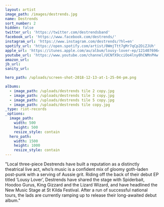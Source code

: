 ```yaml
---
layout: artist
image_path: /images/destrends.jpg
name: Destrends
sort_number: 2
hidden: false
twitter_url: 'https://twitter.com/destrendsband'
facebook_url: 'https://www.facebook.com/destrends/'
instagram_url: 'https://www.instagram.com/destrends/?hl=en'
spotify_url: 'https://open.spotify.com/artist/0WmjTtt7gMr7qCp2DiZJUh'
apple_url: 'https://itunes.apple.com/au/album/lousy-lover-ep/1214076964'
youtube_url: 'https://www.youtube.com/channel/UCNfX9cciOo4lny0hCNMnPHw'
amazon_url: 
jb_url: 
sanity_url: 

hero_path: /uploads/screen-shot-2018-12-13-at-1-25-04-pm.png

albums:
  - image_path: /uploads/destrends tile 2 copy.jpg
  - image_path: /uploads/destrends tile 3 copy.jpg
  - image_path: /uploads/destrends tile 5 copy.jpg
  - image_path: /uploads/destrends tile copy.jpg
_type: riot-records
_options:
  image_path:
    width: 500
    height: 500
    resize_style: contain
  hero_path:
    width: 1500
    height: 1000
    resize_style: contain
---
```


"Local three-piece Destrends have built a reputation as a distinctly theatrical live act, who’s music is a confident mix of gloomy goth-laden post-punk with a serving of Aussie grit. Riding off the back of their debut EP titled ‘Lousy Lover’, Destrends have shared the stage with Spiderbait, Hoodoo Gurus, King Gizzard and the Lizard Wizard, and have headlined the New Music Stage at St Kilda Festival. After a run of successful national tours, the lads are currently ramping up to release their long-awaited debut album."